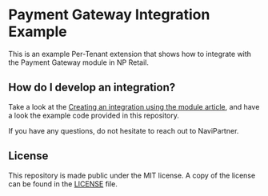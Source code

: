 # Payment Gateway Integration Example
This is an example Per-Tenant extension that shows how to integrate
with the Payment Gateway module in NP Retail.

## How do I develop an integration?
Take a look at the [Creating an integration using the module article](./App/CreatingAnIntegration.md),
and have a look the example code provided in this repository.

If you have any questions, do not hesitate to reach out to NaviPartner.

## License
This repository is made public under the MIT license. A copy of the
license can be found in the [LICENSE](./LICENSE) file.
